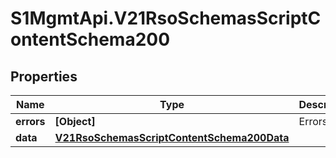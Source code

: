 # S1MgmtApi.V21RsoSchemasScriptContentSchema200

## Properties
Name | Type | Description | Notes
------------ | ------------- | ------------- | -------------
**errors** | **[Object]** | Errors | [optional] 
**data** | [**V21RsoSchemasScriptContentSchema200Data**](V21RsoSchemasScriptContentSchema200Data.md) |  | [optional] 


